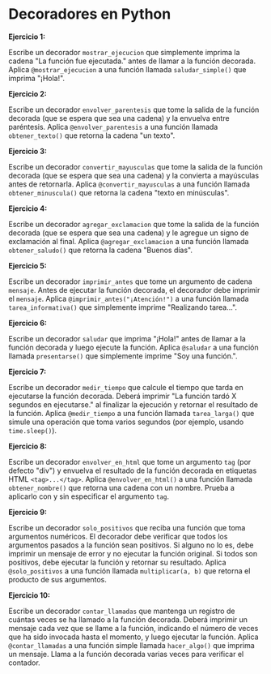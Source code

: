 # Decoradores en Python

**Ejercicio 1:**

Escribe un decorador `mostrar_ejecucion` que simplemente imprima la cadena "La función fue ejecutada." antes de llamar a la función decorada. Aplica `@mostrar_ejecucion` a una función llamada `saludar_simple()` que imprima "¡Hola!".

**Ejercicio 2:**

Escribe un decorador `envolver_parentesis` que tome la salida de la función decorada (que se espera que sea una cadena) y la envuelva entre paréntesis. Aplica `@envolver_parentesis` a una función llamada `obtener_texto()` que retorna la cadena "un texto".

**Ejercicio 3:**

Escribe un decorador `convertir_mayusculas` que tome la salida de la función decorada (que se espera que sea una cadena) y la convierta a mayúsculas antes de retornarla. Aplica `@convertir_mayusculas` a una función llamada `obtener_minuscula()` que retorna la cadena "texto en minúsculas".

**Ejercicio 4:**

Escribe un decorador `agregar_exclamacion` que tome la salida de la función decorada (que se espera que sea una cadena) y le agregue un signo de exclamación al final. Aplica `@agregar_exclamacion` a una función llamada `obtener_saludo()` que retorna la cadena "Buenos días".

**Ejercicio 5:**

Escribe un decorador `imprimir_antes` que tome un argumento de cadena `mensaje`. Antes de ejecutar la función decorada, el decorador debe imprimir el `mensaje`. Aplica `@imprimir_antes("¡Atención!")` a una función llamada `tarea_informativa()` que simplemente imprime "Realizando tarea...".


**Ejercicio 6:**

Escribe un decorador `saludar` que imprima "¡Hola!" antes de llamar a la función decorada y luego ejecute la función. Aplica `@saludar` a una función llamada `presentarse()` que simplemente imprime "Soy una función.".

**Ejercicio 7:**

Escribe un decorador `medir_tiempo` que calcule el tiempo que tarda en ejecutarse la función decorada. Deberá imprimir "La función tardó X segundos en ejecutarse." al finalizar la ejecución y retornar el resultado de la función. Aplica `@medir_tiempo` a una función llamada `tarea_larga()` que simule una operación que toma varios segundos (por ejemplo, usando `time.sleep()`).

**Ejercicio 8:**

Escribe un decorador `envolver_en_html` que tome un argumento `tag` (por defecto "div") y envuelva el resultado de la función decorada en etiquetas HTML `<tag>...</tag>`. Aplica `@envolver_en_html()` a una función llamada `obtener_nombre()` que retorna una cadena con un nombre. Prueba a aplicarlo con y sin especificar el argumento `tag`.

**Ejercicio 9:**

Escribe un decorador `solo_positivos` que reciba una función que toma argumentos numéricos. El decorador debe verificar que todos los argumentos pasados a la función sean positivos. Si alguno no lo es, debe imprimir un mensaje de error y no ejecutar la función original. Si todos son positivos, debe ejecutar la función y retornar su resultado. Aplica `@solo_positivos` a una función llamada `multiplicar(a, b)` que retorna el producto de sus argumentos.

**Ejercicio 10:**

Escribe un decorador `contar_llamadas` que mantenga un registro de cuántas veces se ha llamado a la función decorada. Deberá imprimir un mensaje cada vez que se llame a la función, indicando el número de veces que ha sido invocada hasta el momento, y luego ejecutar la función. Aplica `@contar_llamadas` a una función simple llamada `hacer_algo()` que imprima un mensaje. Llama a la función decorada varias veces para verificar el contador.

